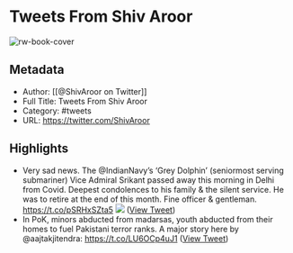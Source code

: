 # Tweets From Shiv Aroor

![rw-book-cover](https://pbs.twimg.com/profile_images/1917270178720538624/pzd9tn2V.jpg)

## Metadata
- Author: [[@ShivAroor on Twitter]]
- Full Title: Tweets From Shiv Aroor
- Category: #tweets
- URL: https://twitter.com/ShivAroor

## Highlights
- Very sad news. The @IndianNavy’s ‘Grey Dolphin’ (seniormost serving submariner) Vice Admiral Srikant passed away this morning in Delhi from Covid. Deepest condolences to his family & the silent service. He was to retire at the end of this month. Fine officer & gentleman. https://t.co/pSRHxSZta5
  ![](https://pbs.twimg.com/media/EpQDbKvU0Agzg2w.jpg) ([View Tweet](https://twitter.com/ShivAroor/status/1338698761162223616))
- In PoK, minors abducted from madarsas, youth abducted from their homes to fuel Pakistani terror ranks. A major story here by @aajtakjitendra: https://t.co/LU6OCp4uJ1 ([View Tweet](https://twitter.com/ShivAroor/status/1674285644343054336))
